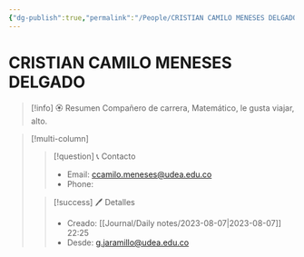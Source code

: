 ```yaml
---
{"dg-publish":true,"permalink":"/People/CRISTIAN CAMILO MENESES DELGADO/","title":"CRISTIAN CAMILO MENESES DELGADO","tags":["NoteType/Person"],"created":"2023-08-07T22:25:19.160-05:00","updated":"2023-09-09T18:10:47.639-05:00"}
---
```



# CRISTIAN CAMILO MENESES DELGADO

> [!info] 🏵️ Resumen
> Compañero de carrera, Matemático, le gusta viajar, alto.

> [!multi-column]
> 
> > [!question] 📞 Contacto
> > - Email: ccamilo.meneses@udea.edu.co 
> > - Phone:  
> 
> > [!success] 🖊️ Detalles
> > - Creado: [[Journal/Daily notes/2023-08-07\|2023-08-07]] 22:25
> > - Desde: g.jaramillo@udea.edu.co  
